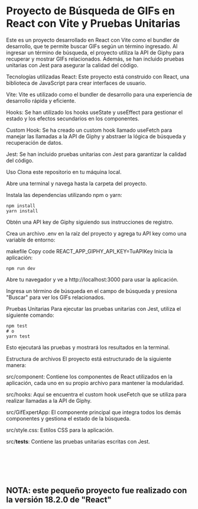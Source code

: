 **<h1> Proyecto de Búsqueda de GIFs en React con Vite y Pruebas Unitarias</h1>**

Este es un proyecto desarrollado en React con Vite como el bundler de desarrollo, que te permite buscar GIFs según un término ingresado. Al ingresar un término de búsqueda, el proyecto utiliza la API de Giphy para recuperar y mostrar GIFs relacionados. Además, se han incluido pruebas unitarias con Jest para asegurar la calidad del código.

Tecnologías utilizadas
React: Este proyecto está construido con React, una biblioteca de JavaScript para crear interfaces de usuario.

Vite: Vite es utilizado como el bundler de desarrollo para una experiencia de desarrollo rápida y eficiente.

Hooks: Se han utilizado los hooks useState y useEffect para gestionar el estado y los efectos secundarios en los componentes.

Custom Hook: Se ha creado un custom hook llamado useFetch para manejar las llamadas a la API de Giphy y abstraer la lógica de búsqueda y recuperación de datos.

Jest: Se han incluido pruebas unitarias con Jest para garantizar la calidad del código.

Uso
Clona este repositorio en tu máquina local.

Abre una terminal y navega hasta la carpeta del proyecto.

Instala las dependencias utilizando npm o yarn:


```
npm install
yarn install
```
Obtén una API key de Giphy siguiendo sus instrucciones de registro.

Crea un archivo .env en la raíz del proyecto y agrega tu API key como una variable de entorno:

makefile
Copy code
REACT_APP_GIPHY_API_KEY=TuAPIKey
Inicia la aplicación:

```
npm run dev
```
Abre tu navegador y ve a http://localhost:3000 para usar la aplicación.

Ingresa un término de búsqueda en el campo de búsqueda y presiona "Buscar" para ver los GIFs relacionados.

Pruebas Unitarias
Para ejecutar las pruebas unitarias con Jest, utiliza el siguiente comando:

```
npm test
# o
yarn test
```
Esto ejecutará las pruebas y mostrará los resultados en la terminal.

Estructura de archivos
El proyecto está estructurado de la siguiente manera:

src/component: Contiene los componentes de React utilizados en la aplicación, cada uno en su propio archivo para mantener la modularidad.

src/hooks: Aquí se encuentra el custom hook useFetch que se utiliza para realizar llamadas a la API de Giphy.

src/GifExpertApp: El componente principal que integra todos los demás componentes y gestiona el estado de la búsqueda.

src/style.css: Estilos CSS para la aplicación.

src/__tests__: Contiene las pruebas unitarias escritas con Jest.

<br>
<br>
<br>
<br>
<h2>NOTA: este pequeño proyecto fue realizado con la versión 18.2.0 de "React"</h2>
